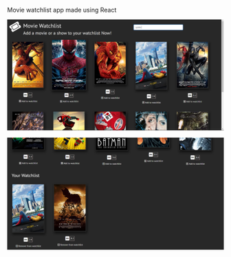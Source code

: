 Movie watchlist app made using React

![alt text](https://github.com/sahilrastogi25/react-movie-watchlist/blob/master/ss1.PNG)

![alt text](https://github.com/sahilrastogi25/react-movie-watchlist/blob/master/ss2.PNG)
